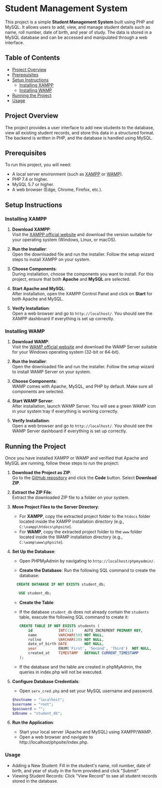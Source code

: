# Student Management System

This project is a simple **Student Management System** built using PHP and MySQL. It allows users to add, view, and manage student details such as name, roll number, date of birth, and year of study. The data is stored in a MySQL database and can be accessed and manipulated through a web interface.

## Table of Contents

- [Project Overview](#project-overview)
- [Prerequisites](#prerequisites)
- [Setup Instructions](#setup-instructions)
  - [Installing XAMPP](#installing-xampp)
  - [Installing WAMP](#installing-wamp)
- [Running the Project](#running-the-project)
- [Usage](#usage)

## Project Overview

The project provides a user interface to add new students to the database, view all existing student records, and store this data in a structured format. The backend is written in PHP, and the database is handled using MySQL.

## Prerequisites

To run this project, you will need:

- A local server environment (such as [XAMPP](https://www.apachefriends.org/index.html) or [WAMP](https://www.wampserver.com/)).
- PHP 7.4 or higher.
- MySQL 5.7 or higher.
- A web browser (Edge, Chrome, Firefox, etc.).

## Setup Instructions

### Installing XAMPP

1. **Download XAMPP**:  
   Visit the [XAMPP official website](https://www.apachefriends.org/index.html) and download the version suitable for your operating system (Windows, Linux, or macOS).

2. **Run the Installer**:  
   Open the downloaded file and run the installer. Follow the setup wizard steps to install XAMPP on your system.

3. **Choose Components**:  
   During installation, choose the components you want to install. For this project, ensure that both **Apache** and **MySQL** are selected.

4. **Start Apache and MySQL**:  
   After installation, open the XAMPP Control Panel and click on **Start** for both Apache and MySQL.

5. **Verify Installation**:  
   Open a web browser and go to `http://localhost/`. You should see the XAMPP dashboard if everything is set up correctly.

### Installing WAMP

1. **Download WAMP**:  
   Visit the [WAMP official website](https://www.wampserver.com/) and download the WAMP Server suitable for your Windows operating system (32-bit or 64-bit).

2. **Run the Installer**:  
   Open the downloaded file and run the installer. Follow the setup wizard to install WAMP Server on your system.

3. **Choose Components**:  
   WAMP comes with Apache, MySQL, and PHP by default. Make sure all components are selected.

4. **Start WAMP Server**:  
   After installation, launch WAMP Server. You will see a green WAMP icon in your system tray if everything is working correctly.

5. **Verify Installation**:  
   Open a web browser and go to `http://localhost/`. You should see the WAMP Server dashboard if everything is set up correctly.

## Running the Project

Once you have installed XAMPP or WAMP and verified that Apache and MySQL are running, follow these steps to run the project:

1. **Download the Project as ZIP**:  
   Go to the [GitHub repository](https://github.com/localhost-gokul/phpsite) and click the **Code** button. Select **Download ZIP**.

2. **Extract the ZIP File**:  
   Extract the downloaded ZIP file to a folder on your system.

3. **Move Project Files to the Server Directory**:
   - For **XAMPP**, copy the extracted project folder to the `htdocs` folder located inside the XAMPP installation directory (e.g., `C:\xampp\htdocs\phpsite`).
   - For **WAMP**, copy the extracted project folder to the `www` folder located inside the WAMP installation directory (e.g., `C:\wamp\www\phpsite`).

4. **Set Up the Database**:  
   - Open PHPMyAdmin by navigating to `http://localhost/phpmyadmin/`.
   
   - **Create the Database**:
   Run the following SQL command to create the database:
   ```sql
     CREATE DATABASE IF NOT EXISTS student_db;
   ```
   ```sql
      USE student_db;
   ```
   - **Create the Table**:  
   - If the database `student_db` does not already contain the `students` table, execute the following SQL command to create it:

     ```sql
     CREATE TABLE IF NOT EXISTS students (
         id            INT(11)     AUTO_INCREMENT PRIMARY KEY,
         name          VARCHAR(50) NOT NULL,
         rollno        VARCHAR(20) NOT NULL,
         date_of_birth DATE        NOT NULL,
         year          ENUM('First', 'Second', 'Third')  NOT NULL,
         created_at    TIMESTAMP   DEFAULT CURRENT_TIMESTAMP
     );
     ```
   - If the database and the table are created in phpMyAdmin, the queries in index.php will not be executed.

5. **Configure Database Credentials**:  
   - Open `serv_cred.php` and set your MySQL username and password.
   ```php
   $hostname = "localhost";
   $username = "root";    
   $password = "";        
   $dbname = "student_db"; 

6. **Run the Application**:
    - Start your local server (Apache and MySQL) using XAMPP/WAMP.
    - Open a web browser and navigate to http://localhost/phpsite/index.php.

### Usage

- Adding a New Student: Fill in the student's name, roll number, date of birth, and year of study in the form provided and click "Submit"
- Viewing Student Records: Click "View Record" to see all student records stored in the database.